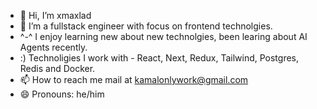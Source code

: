 - 👋 Hi, I’m xmaxlad
- 👀 I’m a fullstack engineer with focus on frontend technolgies.
- ^-^ I enjoy learning new about new technolgies, been learing about AI Agents recently.
- :) Technoligies I work with - React, Next, Redux, Tailwind, Postgres, Redis and Docker.
- 📫 How to reach me mail at kamalonlywork@gmail.com
- 😄 Pronouns: he/him

<!---
0xmaxlad/0xmaxlad is a ✨ special ✨ repository because its `README.md` (this file) appears on your GitHub profile.
You can click the Preview link to take a look at your changes.
--->

